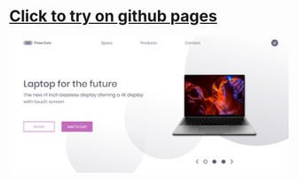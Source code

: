 # [Click to try on github pages](https://daimon21999.github.io/css)
![landing page](./img/screenshot.png)
